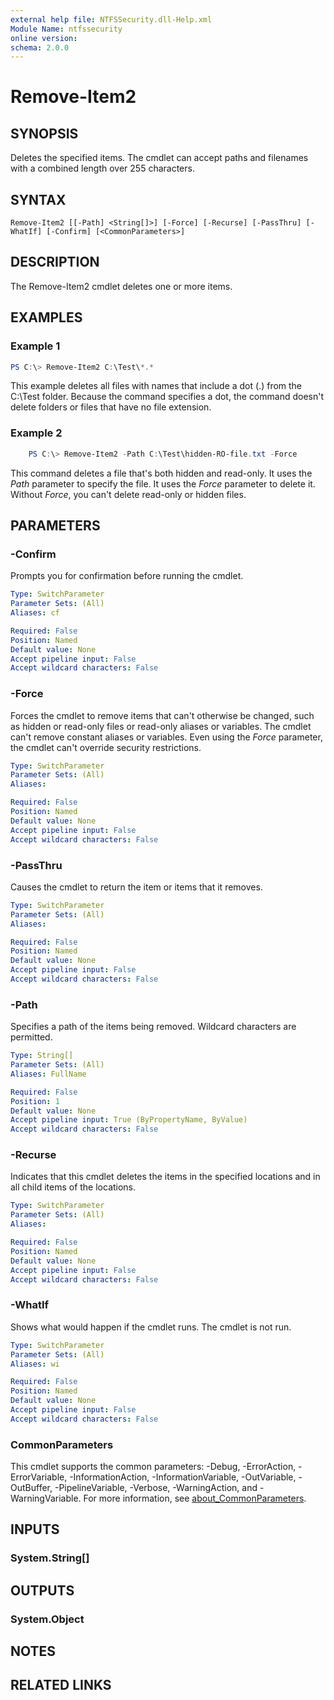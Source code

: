 ```yaml
---
external help file: NTFSSecurity.dll-Help.xml
Module Name: ntfssecurity
online version:
schema: 2.0.0
---
```


# Remove-Item2

## SYNOPSIS

Deletes the specified items.  The cmdlet can accept paths and filenames with a combined length over 255 characters.

## SYNTAX

```
Remove-Item2 [[-Path] <String[]>] [-Force] [-Recurse] [-PassThru] [-WhatIf] [-Confirm] [<CommonParameters>]
```

## DESCRIPTION

The Remove-Item2 cmdlet deletes one or more items. 

## EXAMPLES

### Example 1

```PowerShell
PS C:\> Remove-Item2 C:\Test\*.*
```

This example deletes all files with names that include a dot (.) from the C:\Test folder. Because the command specifies a dot, the command doesn't delete folders or files that have no file extension.

### Example 2

```PowerShell
    PS C:\> Remove-Item2 -Path C:\Test\hidden-RO-file.txt -Force
```
This command deletes a file that's both hidden and read-only.
It uses the *Path* parameter to specify the file. It uses the *Force* parameter to delete it. Without *Force*, you can't delete read-only or hidden files.

## PARAMETERS

### -Confirm

Prompts you for confirmation before running the cmdlet.

```yaml
Type: SwitchParameter
Parameter Sets: (All)
Aliases: cf

Required: False
Position: Named
Default value: None
Accept pipeline input: False
Accept wildcard characters: False
```

### -Force

Forces the cmdlet to remove items that can't otherwise be changed, such as hidden or read-only files or read-only aliases or variables. The cmdlet can't remove constant aliases or variables. Even using the *Force* parameter, the cmdlet can't override security restrictions.

```yaml
Type: SwitchParameter
Parameter Sets: (All)
Aliases:

Required: False
Position: Named
Default value: None
Accept pipeline input: False
Accept wildcard characters: False
```

### -PassThru

Causes the cmdlet to return the item or items that it removes.

```yaml
Type: SwitchParameter
Parameter Sets: (All)
Aliases:

Required: False
Position: Named
Default value: None
Accept pipeline input: False
Accept wildcard characters: False
```

### -Path

Specifies a path of the items being removed. Wildcard characters are permitted.

```yaml
Type: String[]
Parameter Sets: (All)
Aliases: FullName

Required: False
Position: 1
Default value: None
Accept pipeline input: True (ByPropertyName, ByValue)
Accept wildcard characters: False
```

### -Recurse

Indicates that this cmdlet deletes the items in the specified locations and in all child items of the locations.

```yaml
Type: SwitchParameter
Parameter Sets: (All)
Aliases:

Required: False
Position: Named
Default value: None
Accept pipeline input: False
Accept wildcard characters: False
```

### -WhatIf

Shows what would happen if the cmdlet runs.
The cmdlet is not run.

```yaml
Type: SwitchParameter
Parameter Sets: (All)
Aliases: wi

Required: False
Position: Named
Default value: None
Accept pipeline input: False
Accept wildcard characters: False
```

### CommonParameters
This cmdlet supports the common parameters: -Debug, -ErrorAction, -ErrorVariable, -InformationAction, -InformationVariable, -OutVariable, -OutBuffer, -PipelineVariable, -Verbose, -WarningAction, and -WarningVariable. For more information, see [about_CommonParameters](http://go.microsoft.com/fwlink/?LinkID=113216).

## INPUTS

### System.String[]

## OUTPUTS

### System.Object

## NOTES

## RELATED LINKS
